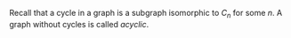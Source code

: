 Recall that a cycle in a graph is a subgraph isomorphic to $C_n$ for
some $n$. A graph without cycles is called *acyclic*.
